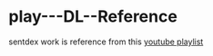 # play---DL--Reference

sentdex work is reference from this [youtube playlist](https://www.youtube.com/playlist?list=PLQVvvaa0QuDfhTox0AjmQ6tvTgMBZBEXN)
